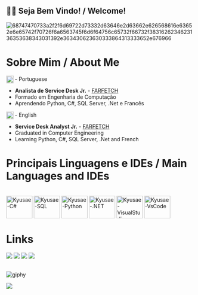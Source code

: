 ## ✌🏽 Seja Bem Vindo! / Welcome!

![68747470733a2f2f6d69722d73332d63646e2d63662e626568616e63652e6e65742f70726f6a6563745f6d6f64756c65732f66732f3831626234623136353638343031392e363430623630333864313333652e676966](https://user-images.githubusercontent.com/85590416/233452086-84544aa9-bb93-4e3a-ba03-c71c504057d7.gif)

# Sobre Mim / About Me 

<img align="left" src="https://user-images.githubusercontent.com/85590416/231555572-d2d0483e-11e3-4aaa-be13-c92b86381483.png" height="20" width="20"/> - Portuguese
- **Analista de Service Desk Jr.** - [FARFETCH]([https://www.it4solution.com.br/](https://aboutfarfetch.com/?_ga=2.162779644.1173454321.1703563160-483092603.1692391541&_gl=1*qqtpkn*_ga*NDgzMDkyNjAzLjE2OTIzOTE1NDE.*_ga_CEF7PMN9HX*MTcwMzU2MzE1OS40LjAuMTcwMzU2MzE2Mi41Ny4wLjA.*_fplc*cnd4YmFCQ1VWJTJCeVRyNjUwZHRBV1pJOTFZTmFXZVhLUExZNzI2OWpJSVl6NmVtMyUyQiUyQlZTQWhwRXhWb3RadWNybUJOaGpIMHhrQjdlYXF6dDcxYk1IYzhjeGhsOE42NG8xT2klMkJkcDFaWE5WelBBYzFpNWFLeGx5cHpOSkJqeHclM0QlM0Q.))
- Formado em Engenharia de Computação <br>
- Aprendendo Python, C#, SQL Server, .Net e Francês <br>

<img align="left" src="https://user-images.githubusercontent.com/85590416/231556123-2e60f986-9631-41d1-b0f2-1f582088ed96.png" height="20" width="20"/> - English
- **Service Desk Analyst Jr.** - [FARFETCH]([https://www.it4solution.com.br/](https://aboutfarfetch.com/?_ga=2.162779644.1173454321.1703563160-483092603.1692391541&_gl=1*qqtpkn*_ga*NDgzMDkyNjAzLjE2OTIzOTE1NDE.*_ga_CEF7PMN9HX*MTcwMzU2MzE1OS40LjAuMTcwMzU2MzE2Mi41Ny4wLjA.*_fplc*cnd4YmFCQ1VWJTJCeVRyNjUwZHRBV1pJOTFZTmFXZVhLUExZNzI2OWpJSVl6NmVtMyUyQiUyQlZTQWhwRXhWb3RadWNybUJOaGpIMHhrQjdlYXF6dDcxYk1IYzhjeGhsOE42NG8xT2klMkJkcDFaWE5WelBBYzFpNWFLeGx5cHpOSkJqeHclM0QlM0Q.))
- Graduated in Computer Engineering <br>
- Learning Python, C#, SQL Server, .Net and French <br>

# Principais Linguagens e IDEs / Main Languages and IDEs

<div style="display: inline_block"><br>
  <img align="center" alt="Kyusae-C#" height="60" width="70" src="https://cdn.jsdelivr.net/gh/devicons/devicon/icons/csharp/csharp-original.svg">
  <img align="center" alt="Kyusae-SQL" height="60" width="70" src="https://img.icons8.com/color/256/microsoft-sql-server.png">
  <img align="center" alt="Kyusae-Python" height="60" width="70" src="https://cdn.jsdelivr.net/gh/devicons/devicon/icons/python/python-original-wordmark.svg">
  <img align="center" alt="Kyusae-.NET" height="60" width="70" src="https://cdn.jsdelivr.net/gh/devicons/devicon/icons/dotnetcore/dotnetcore-original.svg">
  <img align="center" alt="Kyusae-VisualStudio" height="60" width="70" src="https://cdn.jsdelivr.net/gh/devicons/devicon/icons/visualstudio/visualstudio-plain.svg">
  <img align="center" alt="Kyusae-VsCode" height="60" width="70" src="https://cdn.jsdelivr.net/gh/devicons/devicon/icons/vscode/vscode-original.svg">
 </div>
 
 # Links
 
 <div>
   <a href="mailto:gui-oliveirasantos@hotmail.com" target="_blank"><img src="https://img.shields.io/badge/Gmail-D14836?style=for-the-badge&logo=gmail&logoColor=white" target="_blank"></a>
   <a href="https://www.linkedin.com/in/guilherme-henrique-oliveira-santos/" target="_blank"><img src="https://img.shields.io/badge/LinkedIn-0077B5?style=for-the-badge&logo=linkedin&logoColor=white" target="_blank"></a>
   <a href="https://www.instagram.com/kyusae__" target="_blank"><img src="https://img.shields.io/badge/Instagram-E4405F?style=for-the-badge&logo=instagram&logoColor=white" target="_blank"></a>
   <a href="https://www.discord.gg/Kyusae#6432" target="_blank"><img src="https://img.shields.io/badge/Discord-7289DA?style=for-the-badge&logo=discord&logoColor=white" target="_blank"></a>
 
 </div>
<br> 

![giphy](https://user-images.githubusercontent.com/85590416/231837628-3775016a-4739-46d5-a25e-8577f705cb57.gif)

![](https://komarev.com/ghpvc/?username=Kyusae&color=006bed)
